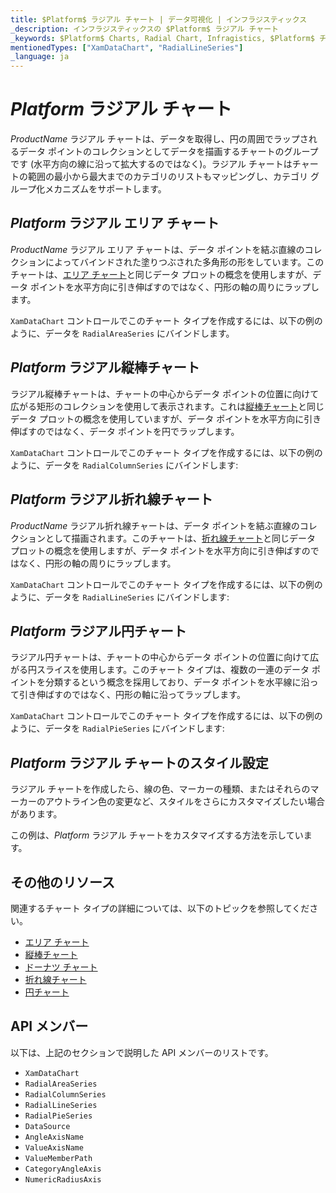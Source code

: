 ```yaml
---
title: $Platform$ ラジアル チャート | データ可視化 | インフラジスティックス
_description: インフラジスティックスの $Platform$ ラジアル チャート
_keywords: $Platform$ Charts, Radial Chart, Infragistics, $Platform$ チャート, ラジアル チャート, インフラジスティックス
mentionedTypes: ["XamDataChart", "RadialLineSeries"]
_language: ja
---
```

# $Platform$ ラジアル チャート

$ProductName$ ラジアル チャートは、データを取得し、円の周囲でラップされるデータ ポイントのコレクションとしてデータを描画するチャートのグループです (水平方向の線に沿って拡大するのではなく)。ラジアル チャートはチャートの範囲の最小から最大までのカテゴリのリストもマッピングし、カテゴリ グループ化メカニズムをサポートします。

## $Platform$ ラジアル エリア チャート

$ProductName$ ラジアル エリア チャートは、データ ポイントを結ぶ直線のコレクションによってバインドされた塗りつぶされた多角形の形をしています。このチャートは、[エリア チャート](area-chart.md)と同じデータ プロットの概念を使用しますが、データ ポイントを水平方向に引き伸ばすのではなく、円形の軸の周りにラップします。

`XamDataChart` コントロールでこのチャート タイプを作成するには、以下の例のように、データを `RadialAreaSeries` にバインドします。

<code-view style="height: 600px"
           data-demos-base-url="{environment:dvDemosBaseUrl}"
           iframe-src="{environment:dvDemosBaseUrl}/charts/data-chart-radial-area-chart"
           github-src="charts/data-chart/radial-area-chart"
           alt="$Platform$ ラジアル エリア チャート" >
</code-view>

<div class="divider--half"></div>

## $Platform$ ラジアル縦棒チャート

ラジアル縦棒チャートは、チャートの中心からデータ ポイントの位置に向けて広がる矩形のコレクションを使用して表示されます。これは[縦棒チャート](column-chart.md)と同じデータ プロットの概念を使用していますが、データ ポイントを水平方向に引き伸ばすのではなく、データ ポイントを円でラップします。

`XamDataChart` コントロールでこのチャート タイプを作成するには、以下の例のように、データを `RadialColumnSeries` にバインドします:

<code-view style="height: 600px"
           data-demos-base-url="{environment:dvDemosBaseUrl}"
           iframe-src="{environment:dvDemosBaseUrl}/charts/data-chart-radial-column-chart"
           github-src="charts/data-chart/radial-column-chart"
           alt="$Platform$ ラジアル縦棒チャート" >
</code-view>

<div class="divider--half"></div>

## $Platform$ ラジアル折れ線チャート

$ProductName$ ラジアル折れ線チャートは、データ ポイントを結ぶ直線のコレクションとして描画されます。このチャートは、[折れ線チャート](line-chart.md)と同じデータ プロットの概念を使用しますが、データ ポイントを水平方向に引き伸ばすのではなく、円形の軸の周りにラップします。

`XamDataChart` コントロールでこのチャート タイプを作成するには、以下の例のように、データを `RadialLineSeries` にバインドします:

<code-view style="height: 600px"
           data-demos-base-url="{environment:dvDemosBaseUrl}"
           iframe-src="{environment:dvDemosBaseUrl}/charts/data-chart-radial-line-chart"
           github-src="charts/data-chart/radial-line-chart"
           alt="$Platform$ ラジアル折れ線チャート" >
</code-view>

<div class="divider--half"></div>

## $Platform$ ラジアル円チャート

ラジアル円チャートは、チャートの中心からデータ ポイントの位置に向けて広がる円スライスを使用します。このチャート タイプは、複数の一連のデータ ポイントを分類するという概念を採用しており、データ ポイントを水平線に沿って引き伸ばすのではなく、円形の軸に沿ってラップします。

`XamDataChart` コントロールでこのチャート タイプを作成するには、以下の例のように、データを `RadialPieSeries` にバインドします:

<code-view style="height: 600px"
           data-demos-base-url="{environment:dvDemosBaseUrl}"
           iframe-src="{environment:dvDemosBaseUrl}/charts/data-chart-radial-pie-chart"
           github-src="charts/data-chart/radial-pie-chart"
           alt="$Platform$ ラジアル円チャート" >
</code-view>

<div class="divider--half"></div>

## $Platform$ ラジアル チャートのスタイル設定

ラジアル チャートを作成したら、線の色、マーカーの種類、またはそれらのマーカーのアウトライン色の変更など、スタイルをさらにカスタマイズしたい場合があります。

この例は、$Platform$ ラジアル チャートをカスタマイズする方法を示しています。

<code-view style="height: 600px"
           data-demos-base-url="{environment:dvDemosBaseUrl}"
           iframe-src="{environment:dvDemosBaseUrl}/charts/data-chart-radial-area-chart-styling"
           github-src="charts/data-chart/radial-area-chart-styling"
           alt="$Platform$ ラジアル エリア チャートのスタイル設定" >
</code-view>

<div class="divider--half"></div>


## その他のリソース

関連するチャート タイプの詳細については、以下のトピックを参照してください。

- [エリア チャート](area-chart.md)
- [縦棒チャート](column-chart.md)
- [ドーナツ チャート](donut-chart.md)
- [折れ線チャート](line-chart.md)
- [円チャート](pie-chart.md)

## API メンバー

以下は、上記のセクションで説明した API メンバーのリストです。

- `XamDataChart`
- `RadialAreaSeries`
- `RadialColumnSeries`
- `RadialLineSeries`
- `RadialPieSeries`
- `DataSource`
- `AngleAxisName`
- `ValueAxisName`
- `ValueMemberPath`
- `CategoryAngleAxis`
- `NumericRadiusAxis`

